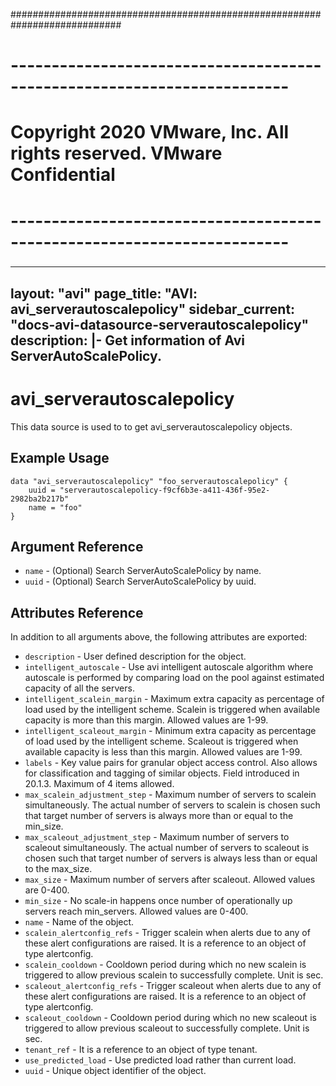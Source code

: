############################################################################
# ------------------------------------------------------------------------
# Copyright 2020 VMware, Inc.  All rights reserved. VMware Confidential
# ------------------------------------------------------------------------
###

---
layout: "avi"
page_title: "AVI: avi_serverautoscalepolicy"
sidebar_current: "docs-avi-datasource-serverautoscalepolicy"
description: |-
  Get information of Avi ServerAutoScalePolicy.
---

# avi_serverautoscalepolicy

This data source is used to to get avi_serverautoscalepolicy objects.

## Example Usage

```hcl
data "avi_serverautoscalepolicy" "foo_serverautoscalepolicy" {
    uuid = "serverautoscalepolicy-f9cf6b3e-a411-436f-95e2-2982ba2b217b"
    name = "foo"
}
```

## Argument Reference

* `name` - (Optional) Search ServerAutoScalePolicy by name.
* `uuid` - (Optional) Search ServerAutoScalePolicy by uuid.

## Attributes Reference

In addition to all arguments above, the following attributes are exported:

* `description` - User defined description for the object.
* `intelligent_autoscale` - Use avi intelligent autoscale algorithm where autoscale is performed by comparing load on the pool against estimated capacity of all the servers.
* `intelligent_scalein_margin` - Maximum extra capacity as percentage of load used by the intelligent scheme. Scalein is triggered when available capacity is more than this margin. Allowed values are 1-99.
* `intelligent_scaleout_margin` - Minimum extra capacity as percentage of load used by the intelligent scheme. Scaleout is triggered when available capacity is less than this margin. Allowed values are 1-99.
* `labels` - Key value pairs for granular object access control. Also allows for classification and tagging of similar objects. Field introduced in 20.1.3. Maximum of 4 items allowed.
* `max_scalein_adjustment_step` - Maximum number of servers to scalein simultaneously. The actual number of servers to scalein is chosen such that target number of servers is always more than or equal to the min_size.
* `max_scaleout_adjustment_step` - Maximum number of servers to scaleout simultaneously. The actual number of servers to scaleout is chosen such that target number of servers is always less than or equal to the max_size.
* `max_size` - Maximum number of servers after scaleout. Allowed values are 0-400.
* `min_size` - No scale-in happens once number of operationally up servers reach min_servers. Allowed values are 0-400.
* `name` - Name of the object.
* `scalein_alertconfig_refs` - Trigger scalein when alerts due to any of these alert configurations are raised. It is a reference to an object of type alertconfig.
* `scalein_cooldown` - Cooldown period during which no new scalein is triggered to allow previous scalein to successfully complete. Unit is sec.
* `scaleout_alertconfig_refs` - Trigger scaleout when alerts due to any of these alert configurations are raised. It is a reference to an object of type alertconfig.
* `scaleout_cooldown` - Cooldown period during which no new scaleout is triggered to allow previous scaleout to successfully complete. Unit is sec.
* `tenant_ref` - It is a reference to an object of type tenant.
* `use_predicted_load` - Use predicted load rather than current load.
* `uuid` - Unique object identifier of the object.

